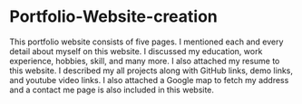 # Portfolio-Website-creation
 This portfolio website consists of five pages. I mentioned each and every detail about myself on this website. I discussed my education, work experience, hobbies, skill, and many more. I also attached my resume to this website. I described my all projects along with GitHub links, demo links, and youtube video links. I also attached a Google map to fetch my address and a contact me page is also included in this website.
